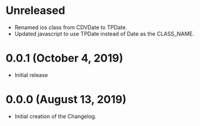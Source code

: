 # Unreleased
- Renamed ios class from CDVDate to TPDate. 
- Updated javascript to use TPDate instead of Date as the CLASS_NAME.

# 0.0.1 (October 4, 2019)
- Initial release

# 0.0.0 (August 13, 2019)
- Initial creation of the Changelog.

